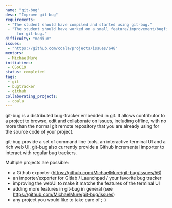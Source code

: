 ```yaml
---
name: "git-bug"
desc: "Improve git-bug"
requirements:
 - "The student should have compiled and started using git-bug."
 - "The student should have worked on a small feature/improvement/bugfix
     for git-bug."
difficulty: "medium"
issues:
 - "https://github.com/coala/projects/issues/648"
mentors:
 - MichaelMure
initiatives:
 - GSoC19
status: completed
tags:
 - git
 - bugtracker
 - github
collaborating_projects:
 - coala
---
```


git-bug is a distributed bug-tracker embedded in git. It allows contributor
to a project to browse, edit and collaborate on issues, including offline,
with no more than the normal git remote repository that you are already using
for the source code of your project.

git-bug provide a set of command line tools, an interactive terminal UI and a
rich web UI. git-bug also currently provide a Github incremental importer to
interact with regular bug trackers.

Multiple projects are possible:
- a Github exporter (https://github.com/MichaelMure/git-bug/issues/56)
- an importer/exporter for Gitlab / Launchpad / your favorite bug tracker
- improving the webUI to make it matche the features of the terminal UI
- adding more features in git-bug in general
  (see https://github.com/MichaelMure/git-bug/issues)
- any project you would like to take care of ;-)
